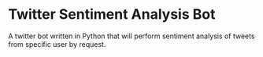 # Twitter Sentiment Analysis Bot

A twitter bot written in Python that will perform sentiment analysis of tweets from specific user by request.
